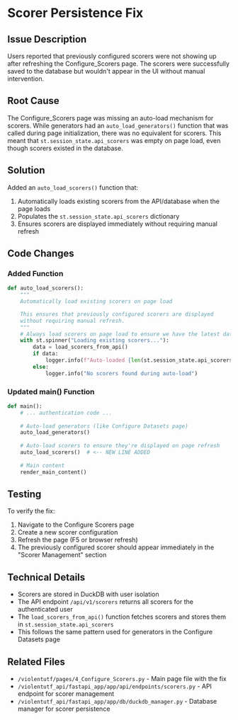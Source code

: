 # Scorer Persistence Fix

## Issue Description
Users reported that previously configured scorers were not showing up after refreshing the Configure_Scorers page. The scorers were successfully saved to the database but wouldn't appear in the UI without manual intervention.

## Root Cause
The Configure_Scorers page was missing an auto-load mechanism for scorers. While generators had an `auto_load_generators()` function that was called during page initialization, there was no equivalent for scorers. This meant that `st.session_state.api_scorers` was empty on page load, even though scorers existed in the database.

## Solution
Added an `auto_load_scorers()` function that:
1. Automatically loads existing scorers from the API/database when the page loads
2. Populates the `st.session_state.api_scorers` dictionary
3. Ensures scorers are displayed immediately without requiring manual refresh

## Code Changes

### Added Function
```python
def auto_load_scorers():
    """
    Automatically load existing scorers on page load

    This ensures that previously configured scorers are displayed
    without requiring manual refresh.
    """
    # Always load scorers on page load to ensure we have the latest data
    with st.spinner("Loading existing scorers..."):
        data = load_scorers_from_api()
        if data:
            logger.info(f"Auto-loaded {len(st.session_state.api_scorers)} scorers")
        else:
            logger.info("No scorers found during auto-load")
```

### Updated main() Function
```python
def main():
    # ... authentication code ...
    
    # Auto-load generators (like Configure Datasets page)
    auto_load_generators()
    
    # Auto-load scorers to ensure they're displayed on page refresh
    auto_load_scorers()  # <-- NEW LINE ADDED
    
    # Main content
    render_main_content()
```

## Testing
To verify the fix:

1. Navigate to the Configure Scorers page
2. Create a new scorer configuration
3. Refresh the page (F5 or browser refresh)
4. The previously configured scorer should appear immediately in the "Scorer Management" section

## Technical Details
- Scorers are stored in DuckDB with user isolation
- The API endpoint `/api/v1/scorers` returns all scorers for the authenticated user
- The `load_scorers_from_api()` function fetches scorers and stores them in `st.session_state.api_scorers`
- This follows the same pattern used for generators in the Configure Datasets page

## Related Files
- `/violentutf/pages/4_Configure_Scorers.py` - Main page file with the fix
- `/violentutf_api/fastapi_app/app/api/endpoints/scorers.py` - API endpoint for scorer management
- `/violentutf_api/fastapi_app/app/db/duckdb_manager.py` - Database manager for scorer persistence